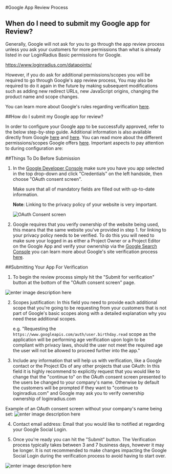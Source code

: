 #Google App Review Process


## When do I need to submit my Google app for Review?

Generally, Google will not ask for you to go through the app review process unless you ask your customers for more permissions than what is already listed in our LoginRadius Basic permissions for Google.

https://www.loginradius.com/datapoints/

However, if you do ask for additional permissions/scopes you will be required to go through Google's app review process, You may also be required to do it again in the future by making subsequent modifications such as adding new redirect URLs, new JavaScript origins, changing the product name and scope changes. 

You can learn more about Google's rules regarding verification [here](https://support.google.com/cloud/answer/7454865?hl=en).

##How do I submit my Google app for review?

In order to configure your Google app to be successfully approved, refer to the below step-by-step guide. Additional information is also available directly from Google [here](https://support.google.com/cloud/answer/7454865) and [here](https://support.google.com/cloud/answer/9110914?hl=en). You can read more about the different permissions/scopes Google offers [here](https://developers.google.com/identity/protocols/googlescopes). Important aspects to pay attention to during configuration are:

##Things To Do Before Submission

1. In the [Google Developer Console](https://console.developers.google.com) make sure you have you app selected in the top drop-down
and click "Credentials" on the left handside, then choose "OAuth consent screen".

	Make sure that all of mandatory fields are filled out with up-to-date information.

	**Note**: Linking to the privacy policy of your website is very important.
	
	![OAuth Consent screen](https://apidocs.lrcontent.com/images/Screenshot-2018-01-22-16-34-14_264685a66835b8ea980.24738807.png "OAuth Consent screen")

2. Google requires that you verify ownership of the website being used, this means that the same website you've provided in step 1. for linking to your privacy policy needs to be verified. To do this you will need to make sure your logged in as either a Project Owner or a Project Editor on the Google App and verify your ownership via the [Google Search Console](https://www.google.com/webmasters/tools/home) you can learn more about Google's site verification process [here](https://support.google.com/webmasters/answer/35179?hl=en).


##Submitting Your App For Verification

1. To begin the review process simply hit the "Submit for verification" button at the bottom of the "OAuth consent screen" page.

  ![enter image description here](https://apidocs.lrcontent.com/images/SubmitforVerifiaction_120475c64be13712d47.72340167.png "enter image title here")

2. Scopes justification: In this field you need to provide each additional scope that you're going to be requesting from your customers that is not part of Google's basic scopes along with a detailed explanation why you need these additional scopes. 
  
   e.g. "Requesting the `https://www.googleapis.com/auth/user.birthday.read` scope as the application will be performing age verification upon login to be compliant with privacy laws, should the user not meet the required age the user will not be allowed to proceed further into the app."

3. Include any information that will help us with verification, like a Google contact or the Project IDs of any other projects that use OAuth: In this field it is highly recommend to explicitly request that you would like to change that the "continue to" on the OAuth consent screen presented to the users be changed to your company's name. Otherwise by default the customers will be prompted if they want to "continue to loginradius.com" and Google may ask you to verify ownership ownership of loginradius.com

  Example of an OAuth consent screen without your company's name being set:
  ![enter image description here](https://apidocs.lrcontent.com/images/loginradiusimage_163795c64b92fc2f2e3.95157072.png "enter image title here")

4. Contact email address: Email that you would like to notified at regarding your Google Social Login.

5. Once you're ready you can hit the "Submit" button. The Verification process typically takes between 3 and 7 business days, however it may be longer. It is not recommended to make changes impacting the Google Social Login during the verification process to avoid having to start over.

  ![enter image description here](https://apidocs.lrcontent.com/images/VerificationRequired_115155c64be3f36f0c6.32510674.png "enter image title here")

